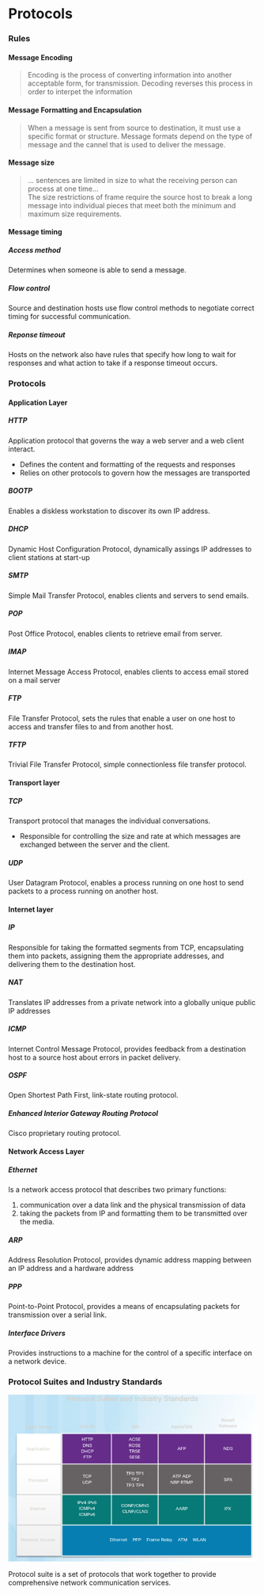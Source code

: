 Protocols
===
### Rules
#### Message Encoding
> Encoding is the process of converting information into another acceptable form, for transmission. Decoding reverses this process in order to interpet the information

#### Message Formatting and Encapsulation
> When a message is sent from source to destination, it must use a specific format or structure. Message formats depend on the type of message and the cannel that is used to deliver the message.

#### Message size
> ... sentences are limited in size to what the receiving person can process at one time...  
The size restrictions of frame require the source host to break a long message into individual pieces that meet both the minimum and maximum size requirements.

#### Message timing
##### Access method
Determines when someone is able to send a message.
##### Flow control
Source and destination hosts use flow control methods to negotiate correct timing for successful communication.
##### Reponse timeout
Hosts on the network also have rules that specify how long to wait for responses and what action to take if a response timeout occurs.

### Protocols
#### Application Layer
##### HTTP
Application protocol that governs the way a web server and a web client interact.
* Defines the content and formatting of the requests and responses
* Relies on other protocols to govern how the messages are transported

##### BOOTP
Enables a diskless workstation to discover its own IP address.

##### DHCP
Dynamic Host Configuration Protocol, dynamically assings IP addresses to client stations at start-up

##### SMTP
Simple Mail Transfer Protocol, enables clients and servers to send emails.

##### POP
Post Office Protocol, enables clients to retrieve email from server.

##### IMAP
Internet Message Access Protocol, enables clients to access email stored on a mail server

##### FTP
File Transfer Protocol, sets the rules that enable a user on one host to access and transfer files to and from another host.

##### TFTP
Trivial File Transfer Protocol, simple connectionless file transfer protocol.

#### Transport layer
##### TCP
Transport protocol that manages the individual conversations.
* Responsible for controlling the size and rate at which messages are exchanged between the server and the client.

##### UDP
User Datagram Protocol, enables a process running on one host to send packets to a process running on another host.

#### Internet layer
##### IP
Responsible for taking the formatted segments from TCP, encapsulating them into packets, assigning them the appropriate addresses, and delivering them to the destination host.

##### NAT
Translates IP addresses from a private network into a globally unique public IP addresses

##### ICMP
Internet Control Message Protocol, provides feedback from a destination host to a source host about errors in packet delivery.

##### OSPF
Open Shortest Path First, link-state routing protocol.

##### Enhanced Interior Gateway Routing Protocol
Cisco proprietary routing protocol.

#### Network Access Layer
##### Ethernet
Is a network access protocol that describes two primary functions:
1. communication over a data link and the physical transmission of data
2. taking the packets from IP and formatting them to be transmitted over the media.

##### ARP
Address Resolution Protocol, provides dynamic address mapping between an IP address and a hardware address

##### PPP
Point-to-Point Protocol, provides a means of encapsulating packets for transmission over a serial link.

##### Interface Drivers
Provides instructions to a machine for the control of a specific interface on a network device.


### Protocol Suites and Industry Standards
![protocols][protocols]

Protocol suite is a set of protocols that work together to provide comprehensive network communication services.

[protocols]: ../img/protocols_protocols.png

